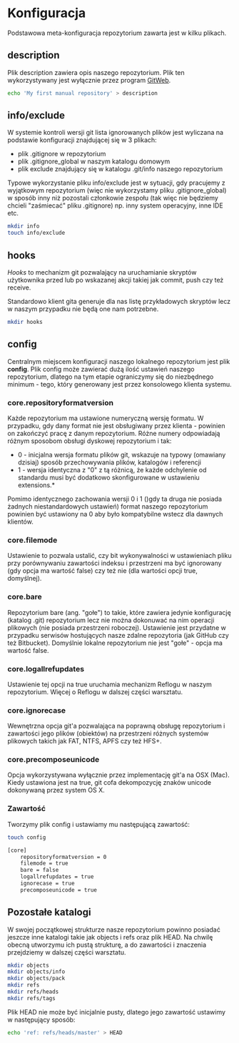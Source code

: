 # Konfiguracja

Podstawowa meta-konfiguracja repozytorium zawarta jest w kilku plikach.

## description

Plik description zawiera opis naszego repozytorium. Plik ten wykorzystywany jest wyłącznie przez program [GitWeb](https://git-scm.com/docs/gitweb).

```bash
echo 'My first manual repository' > description
```

## info/exclude

W systemie kontroli wersji git lista ignorowanych plików jest wyliczana na podstawie konfiguracji znajdującej się w 3 plikach:

* plik .gitignore w repozytorium
* plik .gitignore_global w naszym katalogu domowym
* plik exclude znajdujący się w katalogu .git/info naszego repozytorium

Typowe wykorzystanie pliku info/exclude jest w sytuacji, gdy pracujemy z wyjątkowym repozytorium (więc nie wykorzystamy pliku .gitignore_global) w sposób inny niż pozostali członkowie zespołu (tak więc nie będziemy chcieli "zaśmiecać" pliku .gitignore) np. inny system operacyjny, inne IDE etc.

```bash
mkdir info
touch info/exclude
```

## hooks

*Hooks* to mechanizm git pozwalający na uruchamianie skryptów użytkownika przed lub po wskazanej akcji takiej jak commit, push czy też receive.

Standardowo klient gita generuje dla nas listę przykładowych skryptów lecz w naszym przypadku nie będą one nam potrzebne.

```bash
mkdir hooks
```

## config

Centralnym miejscem konfiguracji naszego lokalnego repozytorium jest plik **config**. Plik config może zawierać dużą ilość ustawień naszego repozytorium, dlatego na tym etapie ograniczymy się do niezbędnego minimum - tego, który generowany jest przez konsolowego klienta systemu.

### core.repositoryformatversion

Każde repozytorium ma ustawione numeryczną wersję formatu. W przypadku, gdy dany format nie jest obsługiwany przez klienta - powinien on zakończyć pracę z danym repozytorium. Różne numery odpowiadają różnym sposobom obsługi dyskowej repozytorium i tak:

* 0 - inicjalna wersja formatu plików git, wskazuje na typowy (omawiany dzisiaj) sposób przechowywania plików, katalogów i referencji
* 1 - wersja identyczna z "0" z tą różnicą, że każde odchylenie od standardu musi być dodatkowo skonfigurowane w ustawieniu extensions.*

Pomimo identycznego zachowania wersji 0 i 1 ()gdy ta druga nie posiada żadnych niestandardowych ustawień) format naszego repozytorium powinien być ustawiony na 0 aby było kompatybilne wstecz dla dawnych klientów.

### core.filemode

Ustawienie to pozwala ustalić, czy bit wykonywalności w ustawieniach pliku przy porównywaniu zawartości indeksu i przestrzeni ma być ignorowany (gdy opcja ma wartość false) czy też nie (dla wartości opcji true, domyślnej).

### core.bare

Repozytorium bare (ang. "gołe") to takie, które zawiera jedynie konfigurację (katalog .git) repozytorium lecz nie można dokonuwać na nim operacji plikowych (nie posiada przestrzeni roboczej). Ustawienie jest przydatne w przypadku serwisów hostujących nasze zdalne repozytoria (jak GitHub czy też Bitbucket). Domyślnie lokalne repozytorium nie jest "gołe" - opcja ma wartość false.

### core.logallrefupdates

Ustawienie tej opcji na true uruchamia mechanizm Reflogu w naszym repozytorium. Więcej o Reflogu w dalszej części warsztatu.

### core.ignorecase

Wewnętrzna opcja git'a pozwalająca na poprawną obsługę repozytorium i zawartości jego plików (obiektów) na przestrzeni różnych systemów plikowych takich jak FAT, NTFS, APFS czy też HFS+. 

### core.precomposeunicode

Opcja wykorzystywana wyłącznie przez implementację git'a na OSX (Mac). Kiedy ustawiona jest na true, git cofa dekompozycję znaków unicode dokonywaną przez system OS X. 

### Zawartość

Tworzymy plik config i ustawiamy mu następującą zawartość:

```bash
touch config
```

```bash
[core]
	repositoryformatversion = 0
	filemode = true
	bare = false
	logallrefupdates = true
	ignorecase = true
	precomposeunicode = true
```

## Pozostałe katalogi

W swojej początkowej strukturze nasze repozytorium powinno posiadać jeszcze inne katalogi takie jak objects i refs oraz plik HEAD. Na chwilę obecną utworzymu ich pustą strukturę, a do zawartości i znaczenia przejdziemy w dalszej części warsztatu.

```bash
mkdir objects
mkdir objects/info
mkdir objects/pack
mkdir refs
mkdir refs/heads
mkdir refs/tags
```

Plik HEAD nie może być inicjalnie pusty, dlatego jego zawartość ustawimy w następujący sposób:

```bash
echo 'ref: refs/heads/master' > HEAD
```